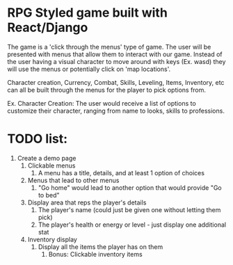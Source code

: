 # RPG Styled game built with React/Django

The game is a 'click through the menus' type of game. The user will be presented with menus that allow them to interact with our game.
Instead of the user having a visual character to move around with keys (Ex. wasd) they will use the menus or potentially click on 'map locations'.

Character creation, Currency, Combat, Skills, Leveling, Items, Inventory, etc can all be built through the menus for the player to pick options from.

Ex.
Character Creation:
The user would receive a list of options to customize their character, ranging from name to looks, skills to professions.

# TODO list:
1. Create a demo page
   1. Clickable menus
      1. A menu has a title, details, and at least 1 option of choices
   2. Menus that lead to other menus
      1. "Go home" would lead to another option that would provide "Go to bed"
   3. Display area that reps the player's details
      1. The player's name (could just be given one without letting them pick)
      2. The player's health or energy or level - just display one additional stat
   4. Inventory display
      1. Display all the items the player has on them
         1. Bonus: Clickable inventory items
